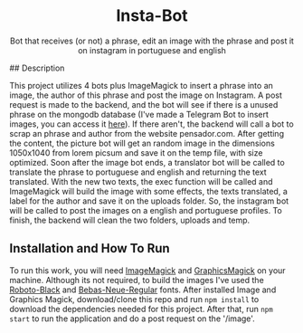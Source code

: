   <h1 align="center">Insta-Bot</h1>
  <p align="center">Bot that receives (or not) a phrase, edit an image with the phrase and post it on instagram in portuguese and english</p>
## Description

  This project utilizes 4 bots plus ImageMagick to insert a phrase into an image, the author of this phrase and post the image on Instagram. A post request is made to the backend, and the bot will see if there is a unused phrase on the mongodb database (I've made a Telegram Bot to insert images, you can access it <a href="https://github.com/guilhermeSMartins/insta-bot-telegram/">here</a>). If there aren't, the backend will call a bot to scrap an phrase and author from the website pensador.com. After getting the content, the picture bot will get an random image in the dimensions 1050x1040 from lorem picsum and save it on the temp file, with size optimized. Soon after the image bot ends, a translator bot will be called to translate the phrase to portuguese and english and returning the text translated. With the new two texts, the exec function will be called and ImageMagick will build the image with some effects, the texts translated, a label for the author and save it on the uploads folder. So, the instagram bot will be called to post the images on a english and portuguese profiles. To finish, the backend will clean the two folders, uploads and temp.
  
## Installation and How To Run

To run this work, you will need <a href="https://imagemagick.org/script/download.php">ImageMagick</a> and <a href="http://www.graphicsmagick.org/download.html">GraphicsMagick</a> on your machine. Although its not required, to build the images I've used the <a href="https://fonts2u.com/roboto-black.font">Roboto-Black</a> and <a href="https://www.dafont.com/bebas-neue.font">Bebas-Neue-Regular</a> fonts. After installed Image and Graphics Magick, download/clone this repo and run ```npm install``` to download the dependencies needed for this project. After that, run ```npm start``` to run the application and do a post request on the '/image'.
